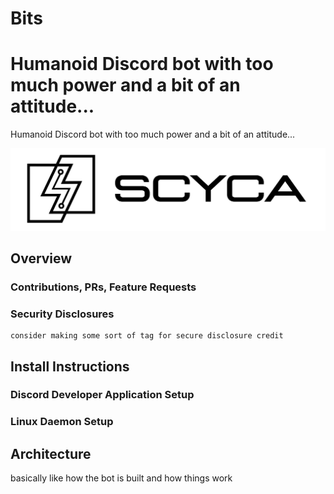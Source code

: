 # Bits
Humanoid Discord bot with too much power and a bit of an attitude...
=======
Humanoid Discord bot with too much power and a bit of an attitude...

![SCYCA Logo](.rsrc/Logo-Full-black-JPG.jpg)

## Overview
### Contributions, PRs, Feature Requests
### Security Disclosures
    consider making some sort of tag for secure disclosure credit

## Install Instructions
### Discord Developer Application Setup
### Linux Daemon Setup

## Architecture
basically like how the bot is built and how things work